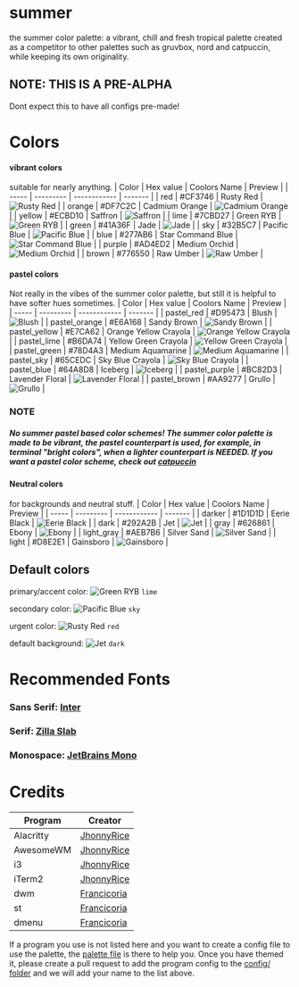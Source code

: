 # summer
the summer color palette: a vibrant, chill and fresh tropical palette created as a competitor to other palettes such as gruvbox, nord and catpuccin, while keeping its own originality.
## NOTE: THIS IS A PRE-ALPHA
Dont expect this to have all configs pre-made!

# Colors


#### vibrant colors
suitable for nearly anything.
| Color | Hex value | Coolors Name | Preview |
| ----- | --------- | ------------ | ------- |
| red | #CF3746 | Rusty Red | ![Rusty Red](https://via.placeholder.com/24/CF3746/000000?text=+) |
| orange | #DF7C2C | Cadmium Orange | ![Cadmium Orange](https://via.placeholder.com/24/DF7C2C/000000?text=+) |
| yellow | #ECBD10 | Saffron | ![Saffron](https://via.placeholder.com/24/ECBD10/000000?text=+) |
| lime | #7CBD27 | Green RYB | ![Green RYB](https://via.placeholder.com/24/7CBD27/000000?text=+) |
| green | #41A36F | Jade | ![Jade](https://via.placeholder.com/24/41A36F/000000?text=+) |
| sky | #32B5C7 | Pacific Blue | ![Pacific Blue](https://via.placeholder.com/24/32B5C7/000000?text=+) |
| blue | #277AB6 | Star Command Blue | ![Star Command Blue](https://via.placeholder.com/24/277AB6/000000?text=+) |
| purple | #AD4ED2 | Medium Orchid | ![Medium Orchid](https://via.placeholder.com/24/AD4ED2/000000?text=+) |
| brown | #776550 | Raw Umber | ![Raw Umber](https://via.placeholder.com/24/776550/000000?text=+) |

#### pastel colors
Not really in the vibes of the summer color palette, but still it is helpful to have softer hues sometimes.
| Color | Hex value | Coolors Name | Preview |
| ----- | --------- | ------------ | ------- |
| pastel_red | #D95473 | Blush | ![Blush](https://via.placeholder.com/24/D95473/000000?text=+) |
| pastel_orange | #E6A168 | Sandy Brown | ![Sandy Brown](https://via.placeholder.com/24/E6A168/000000?text=+) |
| pastel_yellow | #E7CA62 | Orange Yellow Crayola | ![Orange Yellow Crayola](https://via.placeholder.com/24/E7CA62/000000?text=+) |
| pastel_lime | #B6DA74 | Yellow Green Crayola | ![Yellow Green Crayola](https://via.placeholder.com/24/B6DA74/000000?text=+) |
| pastel_green | #78D4A3 | Medium Aquamarine | ![Medium Aquamarine](https://via.placeholder.com/24/78D4A3/000000?text=+) |
| pastel_sky | #65CEDC | Sky Blue Crayola | ![Sky Blue Crayola](https://via.placeholder.com/24/65CEDC/000000?text=+) |
| pastel_blue | #64A8D8 | Iceberg | ![Iceberg](https://via.placeholder.com/24/64A8D8/000000?text=+) |
| pastel_purple | #BC82D3 | Lavender Floral | ![Lavender Floral](https://via.placeholder.com/24/BC82D3/000000?text=+) |
| pastel_brown | #AA9277 | Grullo | ![Grullo](https://via.placeholder.com/24/AA9277/000000?text=+) |

### NOTE
##### No summer pastel based color schemes! The summer color palette is made to be vibrant, the pastel counterpart is used, for example, in terminal "bright colors", when a lighter counterpart is NEEDED. If you want a pastel color scheme, check out [catpuccin](https://github.com/catppuccin/catppuccin)

#### Neutral colors
for backgrounds and neutral stuff.
| Color | Hex value | Coolors Name | Preview |
| ----- | --------- | ------------ | ------- |
| darker | #1D1D1D | Eerie Black | ![Eerie Black](https://via.placeholder.com/24/1D1D1D/000000?text=+) |
| dark | #292A2B | Jet | ![Jet](https://via.placeholder.com/24/292A2B/000000?text=+) |
| gray | #626861 | Ebony | ![Ebony](https://via.placeholder.com/24/626861/000000?text=+) |
| light_gray | #AEB7B6 | Silver Sand | ![Silver Sand](https://via.placeholder.com/24/AEB7B6/000000?text=+) |
| light | #D8E2E1 | Gainsboro | ![Gainsboro](https://via.placeholder.com/24/D8E2E1/000000?text=+) |

## Default colors

primary/accent color:  ![Green RYB](https://via.placeholder.com/16/7CBD27/000000?text=+) `lime`

secondary color:  ![Pacific Blue](https://via.placeholder.com/16/32B5C7/000000?text=+) `sky`

urgent color:  ![Rusty Red](https://via.placeholder.com/16/CF3746/000000?text=+) `red`

default background:  ![Jet](https://via.placeholder.com/16/292A2B/000000?text=+) `dark`

# Recommended Fonts
### Sans Serif: [Inter](https://fonts.google.com/specimen/Inter?query=inter)
### Serif: [Zilla Slab](https://fonts.google.com/specimen/Zilla+Slab?query=zilla+sl)
### Monospace: [JetBrains Mono](https://www.jetbrains.com/lp/mono/)

# Credits

| Program | Creator |
| ------- | ------- |
| Alacritty | [JhonnyRice](https://github.com/jhonnyrice) |
| AwesomeWM | [JhonnyRice](https://github.com/jhonnyrice) |
| i3 | [JhonnyRice](https://github.com/jhonnyrice) |
| iTerm2 | [JhonnyRice](https://github.com/jhonnyrice) |
| dwm | [Francicoria](https://github.com/francicoria) |
| st | [Francicoria](https://github.com/francicoria) |
| dmenu | [Francicoria](https://github.com/francicoria) |

If a program you use is not listed here and you want to create a config file to use the palette, the [palette file](https://github.com/JhonnyRice/summer/blob/main/palette) is there to help you. Once you have themed it, please create a pull request to add the program config to the [config/ folder](https://github.com/JhonnyRice/summer/tree/main/config) and we will add your name to the list above.
